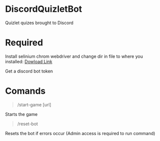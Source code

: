 # DiscordQuizletBot
 Quizlet quizes brought to Discord
 

# Required
Install selinium chrom webdriver and change dir in file to where you installed: [Dowload Link](https://sites.google.com/chromium.org/driver/)

Get a discord bot token

# Comands

>/start-game [url]
>
Starts the game

>/reset-bot
>
Resets the bot if errors occur (Admin access is required to run command)
